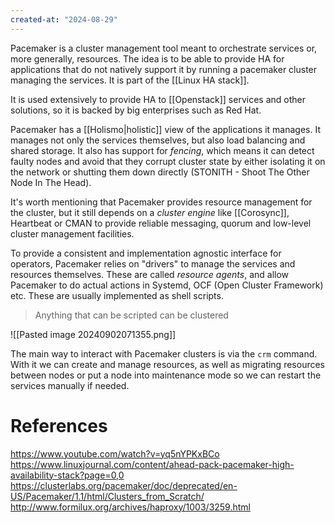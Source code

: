 ```yaml
---
created-at: "2024-08-29"
---
```


Pacemaker is a cluster management tool meant to orchestrate services or, more generally, resources. The idea is to be able to provide HA for applications that do not natively support it by running a pacemaker cluster managing the services. It is part of the [[Linux HA stack]].

It is used extensively to provide HA to [[Openstack]] services and other solutions, so it is backed by big enterprises such as Red Hat.

Pacemaker has a [[Holismo|holistic]] view of the applications it manages. It manages not only the services themselves, but also load balancing and shared storage. It also has support for _fencing_, which means it can detect faulty nodes and avoid that they corrupt cluster state by either isolating it on the network or shutting them down directly (STONITH - Shoot The Other Node In The Head).

It's worth mentioning that Pacemaker provides resource management for the cluster, but it still depends on a _cluster engine_ like [[Corosync]], Heartbeat or CMAN to provide reliable messaging, quorum and low-level cluster management facilities.

To provide a consistent and implementation agnostic interface for operators, Pacemaker relies on "drivers" to manage the services and resources themselves. These are called _resource agents_, and allow Pacemaker to do actual actions in Systemd, OCF (Open Cluster Framework) etc. These are usually implemented as shell scripts.

> Anything that can be scripted can be clustered

![[Pasted image 20240902071355.png]]

The main way to interact with Pacemaker clusters is via the `crm` command. With it we can create and manage resources, as well as migrating resources between nodes or put a node into maintenance mode so we can restart the services manually if needed.

# References

https://www.youtube.com/watch?v=yq5nYPKxBCo
https://www.linuxjournal.com/content/ahead-pack-pacemaker-high-availability-stack?page=0,0
https://clusterlabs.org/pacemaker/doc/deprecated/en-US/Pacemaker/1.1/html/Clusters_from_Scratch/
http://www.formilux.org/archives/haproxy/1003/3259.html
